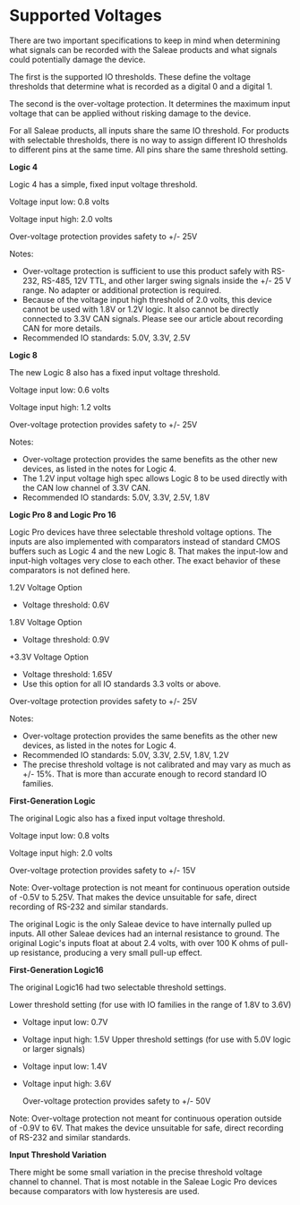 # Supported Voltages

There are two important specifications to keep in mind when determining what signals can be recorded with the Saleae products and what signals could potentially damage the device.

The first is the supported IO thresholds. These define the voltage thresholds that determine what is recorded as a digital 0 and a digital 1.

The second is the over-voltage protection. It determines the maximum input voltage that can be applied without risking damage to the device.

For all Saleae products, all inputs share the same IO threshold. For products with selectable thresholds, there is no way to assign different IO thresholds to different pins at the same time. All pins share the same threshold setting.

**Logic 4**

Logic 4 has a simple, fixed input voltage threshold.

Voltage input low: 0.8 volts

Voltage input high: 2.0 volts

Over-voltage protection provides safety to +/- 25V

Notes:

* Over-voltage protection is sufficient to use this product safely with RS-232, RS-485, 12V TTL, and other larger swing signals inside the +/- 25 V range. No adapter or additional protection is required.
* Because of the voltage input high threshold of 2.0 volts, this device cannot be used with 1.8V or 1.2V logic. It also cannot be directly connected to 3.3V CAN signals. Please see our article about recording CAN for more details.
* Recommended IO standards: 5.0V, 3.3V, 2.5V

**Logic 8**

The new Logic 8 also has a fixed input voltage threshold.

Voltage input low: 0.6 volts

Voltage input high: 1.2 volts

Over-voltage protection provides safety to +/- 25V

Notes:

* Over-voltage protection provides the same benefits as the other new devices, as listed in the notes for Logic 4.
* The 1.2V input voltage high spec allows Logic 8 to be used directly with the CAN low channel of 3.3V CAN.
* Recommended IO standards: 5.0V, 3.3V, 2.5V, 1.8V

**Logic Pro 8 and Logic Pro 16**

Logic Pro devices have three selectable threshold voltage options. The inputs are also implemented with comparators instead of standard CMOS buffers such as Logic 4 and the new Logic 8. That makes the input-low and input-high voltages very close to each other. The exact behavior of these comparators is not defined here.

1.2V Voltage Option

* Voltage threshold: 0.6V

1.8V Voltage Option

* Voltage threshold: 0.9V

+3.3V Voltage Option

* Voltage threshold: 1.65V
* Use this option for all IO standards 3.3 volts or above.

Over-voltage protection provides safety to +/- 25V

Notes:

* Over-voltage protection provides the same benefits as the other new devices, as listed in the notes for Logic 4.
* Recommended IO standards: 5.0V, 3.3V, 2.5V, 1.8V, 1.2V
* The precise threshold voltage is not calibrated and may vary as much as +/- 15%. That is more than accurate enough to record standard IO families.

**First-Generation Logic**

The original Logic also has a fixed input voltage threshold.

Voltage input low: 0.8 volts

Voltage input high: 2.0 volts

Over-voltage protection provides safety to +/- 15V

Note: Over-voltage protection is not meant for continuous operation outside of -0.5V to 5.25V. That makes the device unsuitable for safe, direct recording of RS-232 and similar standards.

The original Logic is the only Saleae device to have internally pulled up inputs. All other Saleae devices had an internal resistance to ground. The original Logic's inputs float at about 2.4 volts, with over 100 K ohms of pull-up resistance, producing a very small pull-up effect.

**First-Generation Logic16**

The original Logic16 had two selectable threshold settings.

Lower threshold setting \(for use with IO families in the range of 1.8V to 3.6V\)

* Voltage input low: 0.7V
* Voltage input high: 1.5V Upper threshold settings \(for use with 5.0V logic or larger signals\)
* Voltage input low: 1.4V
* Voltage input high: 3.6V

  Over-voltage protection provides safety to +/- 50V

Note: Over-voltage protection not meant for continuous operation outside of -0.9V to 6V. That makes the device unsuitable for safe, direct recording of RS-232 and similar standards.

**Input Threshold Variation**

There might be some small variation in the precise threshold voltage channel to channel. That is most notable in the Saleae Logic Pro devices because comparators with low hysteresis are used.

